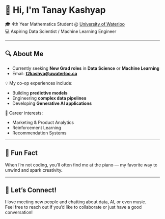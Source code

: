 # 👋 Hi, I'm Tanay Kashyap  

🎓 4th Year Mathematics Student @ [University of Waterloo](https://uwaterloo.ca/)  
💻 Aspiring Data Scientist / Machine Learning Engineer  

---

## 🔍 About Me  
- Currently seeking **New Grad roles** in **Data Science** or **Machine Learning**  
- Email: **t2kashya@uwaterloo.ca**  

💡 My co-op experiences include:  
- Building **predictive models**  
- Engineering **complex data pipelines**  
- Developing **Generative AI applications**  

🌟 Career interests:  
- Marketing & Product Analytics  
- Reinforcement Learning  
- Recommendation Systems  

---

## 🎹 Fun Fact  
When I’m not coding, you’ll often find me at the piano — my favorite way to unwind and spark creativity.  

---

## 🤝 Let’s Connect!  
I love meeting new people and chatting about data, AI, or even music.  
Feel free to reach out if you’d like to collaborate or just have a good conversation!  

